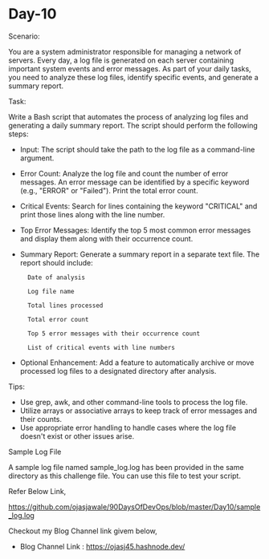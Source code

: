 
# Day-10

Scenario:

You are a system administrator responsible for managing a network of servers. Every day, a log file is generated on each server containing important system events and error messages. As part of your daily tasks, you need to analyze these log files, identify specific events, and generate a summary report.

Task:

Write a Bash script that automates the process of analyzing log files and generating a daily summary report. The script should perform the following steps:

- Input: The script should take the path to the log file as a command-line argument.
- Error Count: Analyze the log file and count the number of error messages. An error message can be identified by a specific keyword (e.g., "ERROR" or "Failed"). Print the total error count.
- Critical Events: Search for lines containing the keyword "CRITICAL" and print those lines along with the line number.
- Top Error Messages: Identify the top 5 most common error messages and display them along with their occurrence count.
- Summary Report: Generate a summary report in a separate text file. The report should include:

        Date of analysis

        Log file name

        Total lines processed

        Total error count

        Top 5 error messages with their occurrence count

        List of critical events with line numbers

- Optional Enhancement: Add a feature to automatically archive or move processed log files to a designated directory after analysis.

Tips: 

- Use grep, awk, and other command-line tools to process the log file.
- Utilize arrays or associative arrays to keep track of error messages and their counts.
- Use appropriate error handling to handle cases where the log file doesn't exist or other issues arise.

Sample Log File

A sample log file named sample_log.log has been provided in the same directory as this challenge file. You can use this file to test your script.

Refer Below Link,

https://github.com/ojasjawale/90DaysOfDevOps/blob/master/Day10/sample_log.log

Checkout my Blog Channel link givem below,

- Blog Channel Link : https://ojasj45.hashnode.dev/
